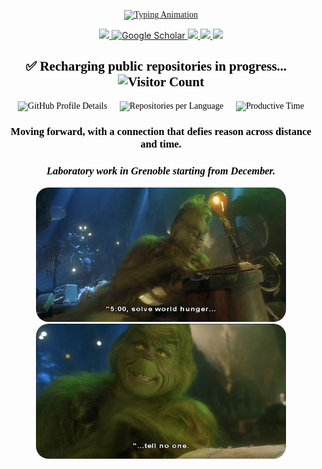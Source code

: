 <p align="center" style="font-family: 'Comfortaa', cursive; color: black;">
<a href="https://github.com/yanncauchepin">
    <img src="https://readme-typing-svg.demolab.com?font=Comfortaa&size=32&duration=2500&pause=1000&color=000000&multiline=false&width=600&height=60&lines=Yann+Cauchepin+%7C+INFJ+Personality;Industry-Collaborative+PhD+Student" alt="Typing Animation" />

</a>
</p>


<p align="center">
<!-- <a href="https://yourwebsite.com">
    <img src="https://img.shields.io/badge/Website-yourwebsite-red?style=flat-square">
</a> -->
<!-- <a href="https://yourwebsite.com/CV.pdf">
    <img src="https://img.shields.io/badge/PDF-CV-red?style=flat-square&logo=adobe">
</a> -->
<a href="https://www.linkedin.com/in/yanncauchepin/">
    <img src="https://img.shields.io/badge/-Linkedin-blue?style=flat-square&logo=linkedin">
</a>
<!-- <a href="mailto:youremail@gmail.com">
    <img src="https://img.shields.io/badge/-Email-red?style=flat-square&logo=gmail&logoColor=white">
</a> -->
<a href="https://scholar.google.com/citations?user=pt-6yL4AAAAJ&hl=en&authuser=1">
    <img alt="Google Scholar" src="https://img.shields.io/badge/Scholar-100000?style=flat&logo=GoogleScholar&logoColor=white&color=0181FF">
</a>
<a href="https://www.kaggle.com/yanncauchepin">
    <img src="https://img.shields.io/badge/Kaggle-Profile-blue?style=flat-square&logo=kaggle">
</a>
<a href="https://huggingface.co/yanncauchepin">
    <img src="https://img.shields.io/badge/HuggingFace-Profile-yellow?style=flat-square&logo=huggingface">
</a>
<a href="https://hub.docker.com/u/yanncauchepin">
    <img src="https://img.shields.io/badge/DockerHub-Profile-blue?style=flat-square&logo=docker">
</a>
</p>

<link href="https://fonts.googleapis.com/css2?family=Comfortaa&display=swap" rel="stylesheet">
<div align="center", style="font-family: 'Comfortaa', cursive; color: black;">
    <h2>
      ✅ Recharging public repositories in progress...&nbsp;&nbsp;&nbsp;
      <img src="https://komarev.com/ghpvc/?username=yanncauchepin&label=Profile%20views&color=0e75b6&style=flat" alt="Visitor Count" />
    </h2> 
    <div style="display: flex; justify-content: center; gap: 20px;">
        <img src="http://github-profile-summary-cards.vercel.app/api/cards/profile-details?username=yanncauchepin&theme=github_dark" alt="GitHub Profile Details" />
        <img src="http://github-profile-summary-cards.vercel.app/api/cards/repos-per-language?username=yanncauchepin&theme=github_dark" alt="Repositories per Language" />
        <img src="http://github-profile-summary-cards.vercel.app/api/cards/productive-time?username=yanncauchepin&theme=github_dark&utcOffset=1" alt="Productive Time" />
    </div>
    <h3>Moving forward, with a connection that defies reason across distance and time.</h3>
    <h3><em>Laboratory work in Grenoble starting from December.</em></h3>
</div>

<p align="center">
  <img src="grinch_170.png" alt="Profile image" style="border-radius: 20px;" width="400px">
  <img src="grinch_5.png" alt="Profile image" style="border-radius: 20px;" width="400px">
</p>
